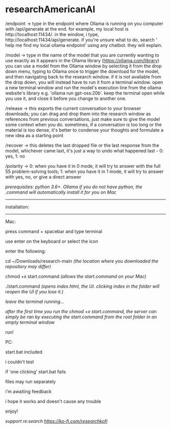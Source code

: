 # researchAmericanAI

/endpoint → type in the endpoint where Ollama is running on you computer with /api/generate at the end. for example, my local host is http://localhost:11434/. in the window, i type, http://localhost:11434/api/generate. if you're unsure what to do, search ' help me find my local ollama endpoint' using any chatbot. they will explain.

/model → type in the name of the model that you are currently wanting to use exactly as it appears in the Ollama library (https://ollama.com/library) you can use a model from the Ollama window by selecting it from the drop down menu, typing to Ollama once to trigger the download for the model, and then navigating back to the research window. if it is not available from the drop down, you will instead have to run it from a terminal window. open a new terminal window and run the model's execution line from the ollama website's library e.g. 'ollama run gpt-oss:20b'. keep the terminal open while you use it, and close it before you change to another one.

/release → this exports the current conversation to your browser downloads; you can drag and drop them into the research window as references from previous conversations, just make sure to give the model some context when you do. sometimes, if a conversation is too long or the material is too dense, it's better to condense your thoughts and formulate a new idea as a starting point

/recover → this deletes the last dropped file or the last response from the model, whichever came last, it's just a way to undo what happened last - 0: yes, 1: no

/polarity → 0: when you have it in 0 mode, it will try to answer with the full 55 problem-solving tools; 1: when you have it in 1 mode, it will try to answer with yes, no, or give a direct answer

*prerequisites: python 3.6+. Ollama* 
*if you do not have python, the .command will automatically install it for you on Mac*

*************
installation:
*************

Mac:

press command + spacebar and type terminal 

use enter on the keyboard or select the icon

enter the following:

cd ~/Downloads/research-main *(the location where you downloaded the repository may differ)*

chmod +x start.command *(allows the start.command on your Mac)*

./start.command *(opens index.html, the UI. clicking index in the folder will reopen the UI if you lose it.)*

*leave the terminal running...*

*after the first time you run the chmod +x start.command, the server can simply be ran by executing the start.command from the root folder in an empty terminal window*

run! 

PC: 

start.bat included

i couldn't test

if 'one clicking' start.bat fails

files may run separately 

i'm awaiting feedback

i hope it works and doesn't cause any trouble

enjoy!

*support re:search https://ko-fi.com/researchkofi*
